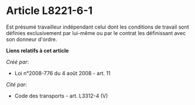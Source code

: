 # Article L8221-6-1

Est présumé travailleur indépendant celui dont les conditions de travail sont définies exclusivement par lui-même ou par le
contrat les définissant avec son donneur d'ordre.

**Liens relatifs à cet article**

_Créé par_:

  - Loi n°2008-776 du 4 août 2008 - art. 11

_Cité par_:

  - Code des transports - art. L3312-4 (V)
